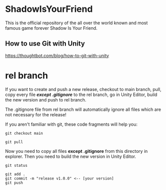 # ShadowIsYourFriend
This is the official repository of the all over the world known and most famous game forever Shadow Is Your Friend.

## How to use Git with Unity
https://thoughtbot.com/blog/how-to-git-with-unity

# rel branch
If you want to create and push a new release, checkout to main branch, pull, 
copy every file ***except .gitignore*** to the rel branch, 
go in Unity Editor, build the new version and 
push to rel branch.

The .gitignore file from rel branch will automatically ignore all files which are not necessary for the release!

If you aren't familiar with git, these code fragments will help you:

    git checkout main
  
    git pull
    
Now you need to copy all files **except .gitignore** from this directory in explorer.
Then you need to build the new version in Unity Editor.

    git status
    
    git add .
    git commit -m "release v1.0.0" <-- [your version]
    git push
